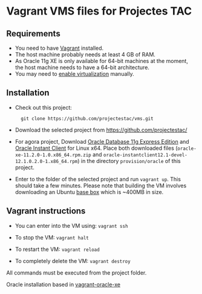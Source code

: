 # Vagrant VMS files for Projectes TAC

## Requirements

* You need to have [Vagrant] installed.
* The host machine probably needs at least 4 GB of RAM.
* As Oracle 11g XE is only available for 64-bit machines at the moment, the host machine needs to
  have a 64-bit architecture.
* You may need to [enable virtualization] manually.

## Installation

* Check out this project:

        git clone https://github.com/projectestac/vms.git

* Download the selected project from  https://github.com/projectestac/

* For agora project, Download [Oracle Database 11g Express Edition] and [Oracle Instant Client] for Linux x64.
  Place both downloaded files (`oracle-xe-11.2.0-1.0.x86_64.rpm.zip` and `oracle-instantclient12.1-devel-12.1.0.2.0-1.x86_64.rpm`)
  in the directory `provision/oracle` of this project.

* Enter to the folder of the selected project and run `vagrant up`. This should take a few minutes. Please
  note that building the VM involves downloading an Ubuntu
  [base box](http://docs.vagrantup.com/v2/boxes.html) which is ~400MB in size.

## Vagrant instructions

* You can enter into the VM using: `vagrant ssh`

* To stop the VM: `vagrant halt`

* To restart the VM: `vagrant reload`

* To completely delete the VM: `vagrant destroy`

All commands must be executed from the project folder.


Oracle installation based in [vagrant-oracle-xe]

[Vagrant]: http://www.vagrantup.com/

[Oracle Database 11g Express Edition]: http://www.oracle.com/technetwork/database/database-technologies/express-edition/downloads/index.html

[Oracle Instant Client]: http://www.oracle.com/technetwork/topics/linuxx86-64soft-092277.html

[Oracle Database 11g EE Documentation]: http://docs.oracle.com/cd/E17781_01/index.htm

[vagrant-oracle-xe]: https://github.com/codescape/vagrant-oracle-xe

[vbguest]: https://github.com/dotless-de/vagrant-vbguest

[enable virtualization]: http://www.sysprobs.com/disable-enable-virtualization-technology-bios
